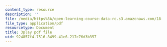```yaml
---
content_type: resource
description: ''
file: /media/https%3A/open-learning-course-data-rc.s3.amazonaws.com/18-06sc-linear-algebra-fall-2011/924857f47516849941e6217c76d3b357_J7DzL2_Na80.pdf
file_type: application/pdf
resourcetype: Document
title: 3play pdf file
uid: 924857f4-7516-8499-41e6-217c76d3b357
---
```

